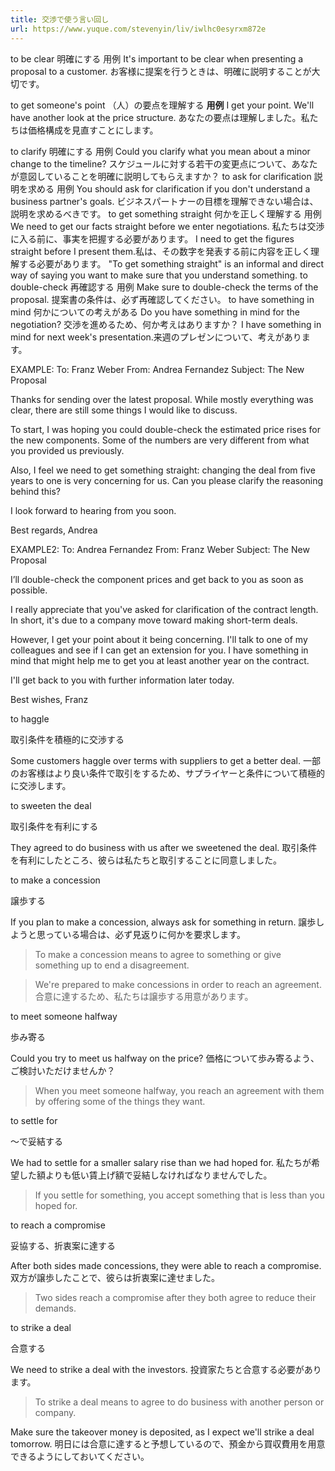 ```yaml
---
title: 交渉で使う言い回し
url: https://www.yuque.com/stevenyin/liv/iwlhc0esyrxm872e
---
```


to be clear
明確にする
用例
It's important to be clear when presenting a proposal to a customer.
お客様に提案を行うときは、明確に説明することが大切です。

to get someone's point
（人）の要点を理解する
**用例**
I get your point. We'll have another look at the price structure.
あなたの要点は理解しました。私たちは価格構成を見直すことにします。

to clarify
明確にする
用例
Could you clarify what you mean about a minor change to the timeline?
スケジュールに対する若干の変更点について、あなたが意図していることを明確に説明してもらえますか？
to ask for clarification
説明を求める
用例
You should ask for clarification if you don't understand a business partner's goals.
ビジネスパートナーの目標を理解できない場合は、説明を求めるべきです。
to get something straight
何かを正しく理解する
用例
We need to get our facts straight before we enter negotiations.
私たちは交渉に入る前に、事実を把握する必要があります。
I need to get the figures straight before I present them.私は、その数字を発表する前に内容を正しく理解する必要があります。
"To get something straight" is an informal and direct way of saying you want to make sure that you understand something.
to double-check
再確認する
用例
Make sure to double-check the terms of the proposal.
提案書の条件は、必ず再確認してください。
to have something in mind
何かについての考えがある
Do you have something in mind for the negotiation?
交渉を進めるため、何か考えはありますか？
I have something in mind for next week's presentation.来週のプレゼンについて、考えがあります。

EXAMPLE:
To: Franz Weber
From: Andrea Fernandez
Subject: The New Proposal

Thanks for sending over the latest proposal. While mostly everything was clear, there are still some things I would like to discuss.

To start, I was hoping you could double-check the estimated price rises for the new components. Some of the numbers are very different from what you provided us previously.

Also, I feel we need to get something straight: changing the deal from five years to one is very concerning for us. Can you please clarify the reasoning behind this?

I look forward to hearing from you soon.

Best regards,
Andrea

EXAMPLE2:
To: Andrea Fernandez
From: Franz Weber
Subject: The New Proposal

I’ll double-check the component prices and get back to you as soon as possible.

I really appreciate that you've asked for clarification of the contract length. In short, it's due to a company move toward making short-term deals.

However, I get your point about it being concerning. I'll talk to one of my colleagues and see if I can get an extension for you. I have something in mind that might help me to get you at least another year on the contract.

I'll get back to you with further information later today.

Best wishes,
Franz

to haggle

取引条件を積極的に交渉する

Some customers haggle over terms with suppliers to get a better deal.
一部のお客様はより良い条件で取引をするため、サプライヤーと条件について積極的に交渉します。

to sweeten the deal

取引条件を有利にする

They agreed to do business with us after we sweetened the deal.
取引条件を有利にしたところ、彼らは私たちと取引することに同意しました。

to make a concession

譲歩する

If you plan to make a concession, always ask for something in return.
譲歩しようと思っている場合は、必ず見返りに何かを要求します。

> To make a concession means to agree to something or give something up to end a disagreement.

> We're prepared to make concessions in order to reach an agreement.
> 合意に達するため、私たちは譲歩する用意があります。

to meet someone halfway

歩み寄る

Could you try to meet us halfway on the price?
価格について歩み寄るよう、ご検討いただけませんか？

> When you meet someone halfway, you reach an agreement with them by offering some of the things they want.

to settle for

～で妥結する

We had to settle for a smaller salary rise than we had hoped for.
私たちが希望した額よりも低い賃上げ額で妥結しなければなりませんでした。

> If you settle for something, you accept something that is less than you hoped for.

to reach a compromise

妥協する、折衷案に達する

After both sides made concessions, they were able to reach a compromise.
双方が譲歩したことで、彼らは折衷案に達せました。

> Two sides reach a compromise after they both agree to reduce their demands.

to strike a deal

合意する

We need to strike a deal with the investors.
投資家たちと合意する必要があります。

> To strike a deal means to agree to do business with another person or company.

Make sure the takeover money is deposited, as I expect we'll strike a deal tomorrow.
明日には合意に達すると予想しているので、預金から買収費用を用意できるようにしておいてください。
